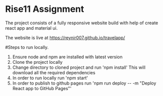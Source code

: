 # Rise11 Assignment

The project consists of a fully responsive website build with help of create react app and material ui.

The website is live at https://reynir007.github.io/travelapp/

#Steps to run locally. 

1) Ensure node and npm are installed with latest version
2) Clone the project locally
3) Change directory to cloned project and run 'npm install' This will download all the required dependencies
4) In order to run locally run 'npm start'
5) In order to publish to github pages run 'npm run deploy -- -m "Deploy React app to GitHub Pages"'
